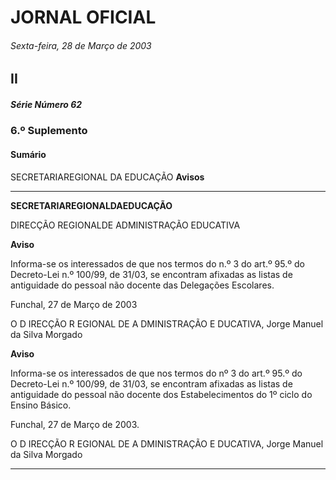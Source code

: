 # JORNAL OFICIAL

###### Sexta-feira, 28 de Março de 2003

## II

##### Série Número 62

### **6.º Suplemento**

#### **Sumário**

SECRETARIAREGIONAL DA EDUCAÇÃO
**Avisos**




---

**SECRETARIAREGIONALDAEDUCAÇÃO**


DIRECÇÃO REGIONALDE ADMINISTRAÇÃO EDUCATIVA


**Aviso**


Informa-se os interessados de que nos termos do n.º 3 do art.º 95.º do Decreto-Lei n.º 100/99, de 31/03, se encontram
afixadas as listas de antiguidade do pessoal não docente das Delegações Escolares.


Funchal, 27 de Março de 2003


O D IRECÇÃO R EGIONAL DE A DMINISTRAÇÃO E DUCATIVA, Jorge Manuel da Silva Morgado


**Aviso**


Informa-se os interessados de que nos termos do nº 3 do art.º 95.º do Decreto-Lei n.º 100/99, de 31/03, se encontram afixadas
as listas de antiguidade do pessoal não docente dos Estabelecimentos do 1º ciclo do Ensino Básico.


Funchal, 27 de Março de 2003.


O D IRECÇÃO R EGIONAL DE A DMINISTRAÇÃO E DUCATIVA, Jorge Manuel da Silva Morgado




---
